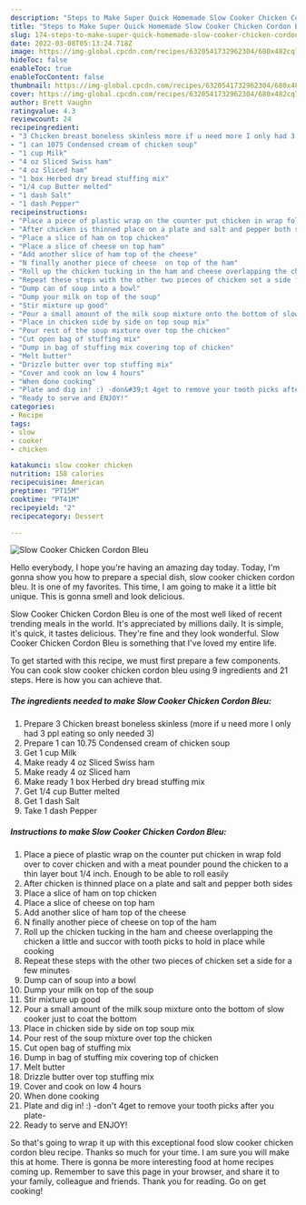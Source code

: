 ```yaml
---
description: "Steps to Make Super Quick Homemade Slow Cooker Chicken Cordon Bleu"
title: "Steps to Make Super Quick Homemade Slow Cooker Chicken Cordon Bleu"
slug: 174-steps-to-make-super-quick-homemade-slow-cooker-chicken-cordon-bleu
date: 2022-03-08T05:13:24.718Z
image: https://img-global.cpcdn.com/recipes/6320541732962304/680x482cq70/slow-cooker-chicken-cordon-bleu-recipe-main-photo.jpg
hideToc: false
enableToc: true
enableTocContent: false
thumbnail: https://img-global.cpcdn.com/recipes/6320541732962304/680x482cq70/slow-cooker-chicken-cordon-bleu-recipe-main-photo.jpg
cover: https://img-global.cpcdn.com/recipes/6320541732962304/680x482cq70/slow-cooker-chicken-cordon-bleu-recipe-main-photo.jpg
author: Brett Vaughn
ratingvalue: 4.3
reviewcount: 24
recipeingredient:
- "3 Chicken breast boneless skinless more if u need more I only had 3 ppl eating so only needed 3"
- "1 can 1075 Condensed cream of chicken soup"
- "1 cup Milk"
- "4 oz Sliced Swiss ham"
- "4 oz Sliced ham"
- "1 box Herbed dry bread stuffing mix"
- "1/4 cup Butter melted"
- "1 dash Salt"
- "1 dash Pepper"
recipeinstructions:
- "Place a piece of plastic wrap on the counter put chicken in wrap fold over to cover chicken and with a meat pounder pound the chicken to a thin layer bout 1/4 inch. Enough to be able to roll easily"
- "After chicken is thinned place on a plate and salt and pepper both sides"
- "Place a slice of ham on top chicken"
- "Place a slice of cheese on top ham"
- "Add another slice of ham top of the cheese"
- "N finally another piece of cheese  on top of the ham"
- "Roll up the chicken tucking in the ham and cheese overlapping the chicken a little and succor with tooth picks to hold in place while cooking"
- "Repeat these steps with the other two pieces of chicken set a side for a few minutes"
- "Dump can of soup into a bowl"
- "Dump your milk on top of the soup"
- "Stir mixture up good"
- "Pour a small amount of the milk soup mixture onto the bottom of slow cooker just to coat the bottom"
- "Place in chicken side by side on top soup mix"
- "Pour rest of the soup mixture over top the chicken"
- "Cut open bag of stuffing mix"
- "Dump in bag of stuffing mix covering top of chicken"
- "Melt butter"
- "Drizzle butter over top stuffing mix"
- "Cover and cook on low 4 hours"
- "When done cooking"
- "Plate and dig in! :) -don&#39;t 4get to remove your tooth picks after you plate-"
- "Ready to serve and ENJOY!"
categories:
- Recipe
tags:
- slow
- cooker
- chicken

katakunci: slow cooker chicken 
nutrition: 158 calories
recipecuisine: American
preptime: "PT15M"
cooktime: "PT41M"
recipeyield: "2"
recipecategory: Dessert

---
```



![Slow Cooker Chicken Cordon Bleu](https://img-global.cpcdn.com/recipes/6320541732962304/680x482cq70/slow-cooker-chicken-cordon-bleu-recipe-main-photo.jpg)

Hello everybody, I hope you're having an amazing day today. Today, I'm gonna show you how to prepare a special dish, slow cooker chicken cordon bleu. It is one of my favorites. This time, I am going to make it a little bit unique. This is gonna smell and look delicious.

Slow Cooker Chicken Cordon Bleu is one of the most well liked of recent trending meals in the world. It's appreciated by millions daily. It is simple, it's quick, it tastes delicious. They're fine and they look wonderful. Slow Cooker Chicken Cordon Bleu is something that I've loved my entire life.




To get started with this recipe, we must first prepare a few components. You can cook slow cooker chicken cordon bleu using 9 ingredients and 21 steps. Here is how you can achieve that.

<!--inarticleads1-->

##### The ingredients needed to make Slow Cooker Chicken Cordon Bleu:

1. Prepare 3 Chicken breast boneless skinless (more if u need more I only had 3 ppl eating so only needed 3)
1. Prepare 1 can 10.75 Condensed cream of chicken soup
1. Get 1 cup Milk
1. Make ready 4 oz Sliced Swiss ham
1. Make ready 4 oz Sliced ham
1. Make ready 1 box Herbed dry bread stuffing mix
1. Get 1/4 cup Butter melted
1. Get 1 dash Salt
1. Take 1 dash Pepper




<!--inarticleads2-->

##### Instructions to make Slow Cooker Chicken Cordon Bleu:

1. Place a piece of plastic wrap on the counter put chicken in wrap fold over to cover chicken and with a meat pounder pound the chicken to a thin layer bout 1/4 inch. Enough to be able to roll easily
1. After chicken is thinned place on a plate and salt and pepper both sides
1. Place a slice of ham on top chicken
1. Place a slice of cheese on top ham
1. Add another slice of ham top of the cheese
1. N finally another piece of cheese  on top of the ham
1. Roll up the chicken tucking in the ham and cheese overlapping the chicken a little and succor with tooth picks to hold in place while cooking
1. Repeat these steps with the other two pieces of chicken set a side for a few minutes
1. Dump can of soup into a bowl
1. Dump your milk on top of the soup
1. Stir mixture up good
1. Pour a small amount of the milk soup mixture onto the bottom of slow cooker just to coat the bottom
1. Place in chicken side by side on top soup mix
1. Pour rest of the soup mixture over top the chicken
1. Cut open bag of stuffing mix
1. Dump in bag of stuffing mix covering top of chicken
1. Melt butter
1. Drizzle butter over top stuffing mix
1. Cover and cook on low 4 hours
1. When done cooking
1. Plate and dig in! :) -don&#39;t 4get to remove your tooth picks after you plate-
1. Ready to serve and ENJOY!



So that's going to wrap it up with this exceptional food slow cooker chicken cordon bleu recipe. Thanks so much for your time. I am sure you will make this at home. There is gonna be more interesting food at home recipes coming up. Remember to save this page in your browser, and share it to your family, colleague and friends. Thank you for reading. Go on get cooking!
